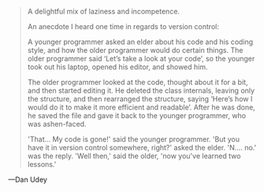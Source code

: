 > A delightful mix of laziness and incompetence.
>
> An anecdote I heard one time in regards to version control:
>
> A younger programmer asked an elder about his code and his coding style, and how the older programmer would do certain things. The older programmer said &#8216;Let&#8217;s take a look at your code&#8217;, so the younger took out his laptop, opened his editor, and showed him.
>
> The older programmer looked at the code, thought about it for a bit, and then started editing it. He deleted the class internals, leaving only the structure, and then rearranged the structure, saying &#8216;Here&#8217;s how I would do it to make it more efficient and readable&#8217;. After he was done, he saved the file and gave it back to the younger programmer, who was ashen-faced.
>
> 'That&#8230; My code is gone!' said the younger programmer. 'But you have it in version control somewhere, right?' asked the elder. 'N&#8230;. no.' was the reply. 'Well then,' said the older, 'now you've learned two lessons.'

&#8212;Dan Udey

